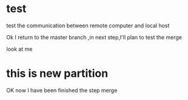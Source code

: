 # test
test the communication between remote computer and local host

Ok  I return to the master branch ,in next step,I'll plan to test the merge 

look at me

this is new partition 
=====================
OK now I have been finished the step merge
